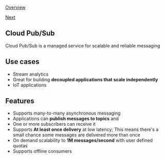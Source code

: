 [Overview](https://github.com/paulowe/gcp/blob/main/readme.md)

[Next](https://github.com/paulowe/gcp/blob/main/gcp-core-infrastructure/bigquery.md)

## Cloud Pub/Sub 

Cloud Pub/Sub is a managed service for scalable and reliable messaging 

## Use cases
- Stream analytics
- Great for building **decoupled applications that scale independently**
- IoT applications

## Features
- Supports many-to-many asynchronous messaging
- Applications can **publish messages to topics** and 
- One or more subscribers can receive it
- Supports **At least once delivery** at low latency; This means there's a small chance some messages are delivered more than once
- On demand scalability to **1M messages/second** with user defined quotas 
- Supports offline consumers

